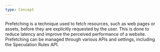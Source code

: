 ```yaml
---
type: Concept
---
```


Prefetching is a technique used to fetch resources, such as web pages or assets, before they are explicitly requested by the user. This is done to reduce latency and improve the perceived performance of a website. Prefetching can be managed through various APIs and settings, including the Speculation Rules API.